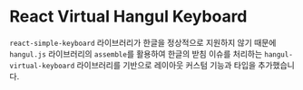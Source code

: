# React Virtual Hangul Keyboard

`react-simple-keyboard` 라이브러리가 한글을 정상적으로 지원하지 않기 때문에 `hangul.js` 라이브러리의 `assemble`를 활용하여 한글의 받침 이슈를 처리하는 `hangul-virtual-keyboard` 라이브러리를 기반으로 레이아웃 커스텀 기능과 타입을 추가했습니다.

